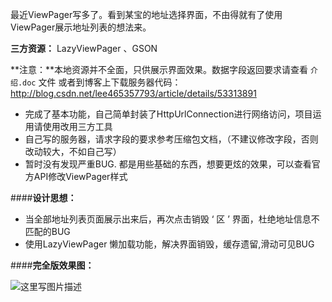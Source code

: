最近ViewPager写多了。看到某宝的地址选择界面，不由得就有了使用ViewPager展示地址列表的想法来。

**三方资源：** LazyViewPager 、GSON

**注意：**本地资源并不全面，只供展示界面效果。数据字段返回要求请查看 `介绍.doc` 文件
  或者到博客上下载服务器代码：http://blog.csdn.net/lee465357793/article/details/53313891

- 完成了基本功能，自己简单封装了HttpUrlConnection进行网络访问，项目运用请使用改用三方工具
- 自己写的服务器，请求字段的要求参考压缩包文档，（不建议修改字段，否则改动较大，不如自己写）
- 暂时没有发现严重BUG. 都是用些基础的东西，想要更炫的效果，可以查看官方API修改ViewPager样式

####**设计思想：**
- 当全部地址列表页面展示出来后，再次点击销毁 ‘ 区 ’ 界面，杜绝地址信息不匹配的BUG
- 使用LazyViewPager 懒加载功能，解决界面销毁，缓存遗留,滑动可见BUG

####**完全版效果图：**

![这里写图片描述](http://img.blog.csdn.net/20161123225838760)



